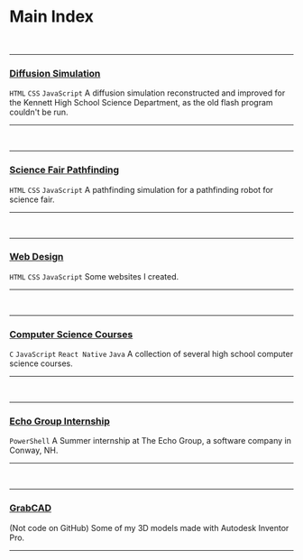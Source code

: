 # Main Index

<br>

---

### [Diffusion Simulation](diffusion)

`HTML` `CSS` `JavaScript` A diffusion simulation reconstructed and improved for the Kennett High School Science Department, as the old flash program couldn't be run.

---

<br>

---

### [Science Fair Pathfinding](pathfinding)

`HTML` `CSS` `JavaScript` A pathfinding simulation for a pathfinding robot for science fair. 

---

<br>

---

### [Web Design](webdesign)

`HTML` `CSS` `JavaScript` Some websites I created.

---

<br>

---

### [Computer Science Courses](cs50)

`C` `JavaScript` `React Native` `Java` A collection of several high school computer science courses.

---

<br>

---

### [Echo Group Internship](internship)

`PowerShell` A Summer internship at The Echo Group, a software company in Conway, NH.

---

<br>

---

### [GrabCAD](grabcad)

(Not code on GitHub) Some of my 3D models made with Autodesk Inventor Pro.

---

<br>